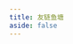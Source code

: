 ```yaml
---
title: 友链鱼塘
aside: false
---
```


<script setup>
import Banner from "@/components/Banner.vue";
import LinkList from "@/components/List/LinkList.vue";
import toolsData from "@/assets/toolsData.mjs";
</script>

<Banner
type="page"
title="效率工具"
desc="开发生产力"
footer="你有这么高速运转的机械进入中国，就看看下面的内容"
image="https://pic.efefee.cn/uploads/2024/02/27/65dd94d73650f.webp"
/>
<!-- 工具数据 -->
<LinkList :listData="toolsData" :showCount="false" />
